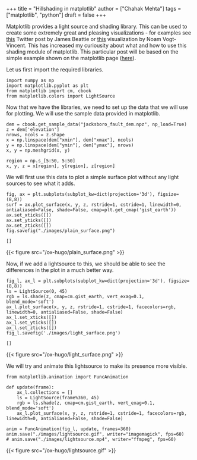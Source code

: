 +++
title = "Hillshading in matplotlib"
author = ["Chahak Mehta"]
tags = ["matplotlib", "python"]
draft = false
+++

Matplotlib provides a light source and shading library. This can be used to create some extremely great and pleasing visualizations - for examples see [this](https://twitter.com/astro%5Fturb/status/1392315741177671682?s=09) Twitter post by James Beattie or [this](https://twitter.com/noam%5Fvv/status/1392960446391623683) visualization by Noam Vogt-Vincent. This has increased my curiousity about what and how to use this shading module of matplotlib. This particular post will be based on the simple example shown on the matplotlib page ([here](https://matplotlib.org/stable/gallery/mplot3d/custom%5Fshaded%5F3d%5Fsurface.html#sphx-glr-gallery-mplot3d-custom-shaded-3d-surface-py)).

Let us first import the required libraries.

```jupyter-python
import numpy as np
import matplotlib.pyplot as plt
from matplotlib import cm, cbook
from matplotlib.colors import LightSource
```

Now that we have the libraries, we need to set up the data that we will use for plotting. We will use the sample data provided in matplotlib.

```jupyter-python
dem = cbook.get_sample_data("jacksboro_fault_dem.npz", np_load=True)
z = dem['elevation']
nrows, ncols = z.shape
x = np.linspace(dem["xmin"], dem["xmax"], ncols)
y = np.linspace(dem["ymin"], dem["ymax"], nrows)
x, y = np.meshgrid(x, y)

region = np.s_[5:50, 5:50]
x, y, z = x[region], y[region], z[region]
```

We will first use this data to plot a simple surface plot without any light sources to see what it adds.

```jupyter-python
fig, ax = plt.subplots(subplot_kw=dict(projection='3d'), figsize=(8,8))
surf = ax.plot_surface(x, y, z, rstride=1, cstride=1, linewidth=0, antialiased=False, shade=False, cmap=plt.get_cmap('gist_earth'))
ax.set_xticks([])
ax.set_yticks([])
ax.set_zticks([])
fig.savefig("./images/plain_surface.png")
```

```text
[]
```

{{< figure src="/ox-hugo/plain_surface.png" >}}

Now, if we add a lightsource to this, we should be able to see the differences in the plot in a much better way.

```jupyter-python
fig_l, ax_l = plt.subplots(subplot_kw=dict(projection='3d'), figsize=(8,8))
ls = LightSource(0, 45)
rgb = ls.shade(z, cmap=cm.gist_earth, vert_exag=0.1, blend_mode='soft')
ax_l.plot_surface(x, y, z, rstride=1, cstride=1, facecolors=rgb, linewidth=0, antialiased=False, shade=False)
ax_l.set_xticks([])
ax_l.set_yticks([])
ax_l.set_zticks([])
fig_l.savefig('./images/light_surface.png')
```

```text
[]
```

{{< figure src="/ox-hugo/light_surface.png" >}}

We will try and animate this lightsource to make its presence more visible.

```jupyter-python
from matplotlib.animation import FuncAnimation

def update(frame):
    ax_l.collections = []
    ls = LightSource(frame%360, 45)
    rgb = ls.shade(z, cmap=cm.gist_earth, vert_exag=0.1, blend_mode='soft')
    ax_l.plot_surface(x, y, z, rstride=1, cstride=1, facecolors=rgb, linewidth=0, antialiased=False, shade=False)

anim = FuncAnimation(fig_l, update, frames=360)
anim.save("./images/lightsource.gif", writer="imagemagick", fps=60)
# anim.save("./images/lightsource.mp4", writer="ffmpeg", fps=60)
```

{{< figure src="/ox-hugo/lightsource.gif" >}}

